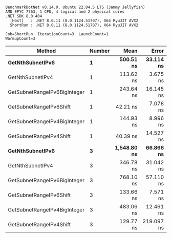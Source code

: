 ```

BenchmarkDotNet v0.14.0, Ubuntu 22.04.5 LTS (Jammy Jellyfish)
AMD EPYC 7763, 1 CPU, 4 logical and 2 physical cores
.NET SDK 8.0.404
  [Host]   : .NET 8.0.11 (8.0.1124.51707), X64 RyuJIT AVX2
  ShortRun : .NET 8.0.11 (8.0.1124.51707), X64 RyuJIT AVX2

Job=ShortRun  IterationCount=3  LaunchCount=1  
WarmupCount=3  

```
| Method                       | Number | Mean        | Error      | StdDev    | Min         | Max         | Gen0   | Allocated |
|----------------------------- |------- |------------:|-----------:|----------:|------------:|------------:|-------:|----------:|
| **GetNthSubnetIPv6**             | **1**      |   **500.51 ns** |  **33.114 ns** |  **1.815 ns** |   **498.67 ns** |   **502.30 ns** | **0.0076** |     **696 B** |
| GetNthSubnetIPv4             | 1      |   113.62 ns |   3.675 ns |  0.201 ns |   113.44 ns |   113.84 ns | 0.0019 |     160 B |
| GetSubnetRangeIPv6BigInteger | 1      |   243.64 ns |  16.145 ns |  0.885 ns |   243.07 ns |   244.66 ns | 0.0048 |     432 B |
| GetSubnetRangeIPv6Shift      | 1      |    42.21 ns |   7.078 ns |  0.388 ns |    41.81 ns |    42.58 ns | 0.0019 |     160 B |
| GetSubnetRangeIPv4BigInteger | 1      |   144.93 ns |   8.996 ns |  0.493 ns |   144.48 ns |   145.45 ns | 0.0024 |     208 B |
| GetSubnetRangeIPv4Shift      | 1      |    40.39 ns |  14.527 ns |  0.796 ns |    39.65 ns |    41.24 ns | 0.0021 |     176 B |
| **GetNthSubnetIPv6**             | **3**      | **1,548.80 ns** |  **66.866 ns** |  **3.665 ns** | **1,545.27 ns** | **1,552.59 ns** | **0.0248** |    **2168 B** |
| GetNthSubnetIPv4             | 3      |   346.78 ns |  31.042 ns |  1.702 ns |   345.62 ns |   348.73 ns | 0.0057 |     480 B |
| GetSubnetRangeIPv6BigInteger | 3      |   768.10 ns |  57.110 ns |  3.130 ns |   764.56 ns |   770.50 ns | 0.0153 |    1296 B |
| GetSubnetRangeIPv6Shift      | 3      |   133.66 ns |   7.571 ns |  0.415 ns |   133.23 ns |   134.06 ns | 0.0057 |     480 B |
| GetSubnetRangeIPv4BigInteger | 3      |   483.06 ns |  12.461 ns |  0.683 ns |   482.34 ns |   483.70 ns | 0.0072 |     624 B |
| GetSubnetRangeIPv4Shift      | 3      |   129.77 ns | 219.097 ns | 12.009 ns |   115.90 ns |   136.77 ns | 0.0062 |     528 B |
